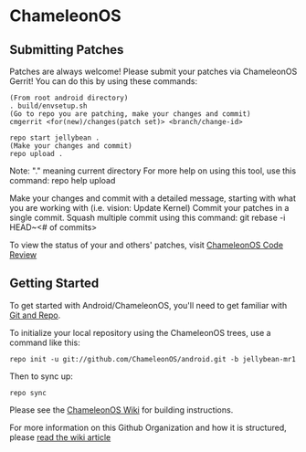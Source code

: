ChameleonOS
===========

Submitting Patches
------------------
Patches are always welcome!  Please submit your patches via ChameleonOS Gerrit!
You can do this by using these commands:

    (From root android directory)
    . build/envsetup.sh
    (Go to repo you are patching, make your changes and commit)
    cmgerrit <for(new)/changes(patch set)> <branch/change-id> 

    repo start jellybean .
    (Make your changes and commit)
    repo upload .
Note: "." meaning current directory
For more help on using this tool, use this command: repo help upload

Make your changes and commit with a detailed message, starting with what you are working with (i.e. vision: Update Kernel)
Commit your patches in a single commit. Squash multiple commit using this command: git rebase -i HEAD~<# of commits>

To view the status of your and others' patches, visit [ChameleonOS Code Review](http://review.chameleonos.org/)


Getting Started
---------------

To get started with Android/ChameleonOS, you'll need to get
familiar with [Git and Repo](http://source.android.com/download/using-repo).

To initialize your local repository using the ChameleonOS trees, use a command like this:

    repo init -u git://github.com/ChameleonOS/android.git -b jellybean-mr1

Then to sync up:

    repo sync

Please see the [ChameleonOS Wiki](http://wiki.chameleonos.org/) for building instructions.

For more information on this Github Organization and how it is structured, 
please [read the wiki article](http://wiki.chameleonos.org/index.php/Github_Organization)

